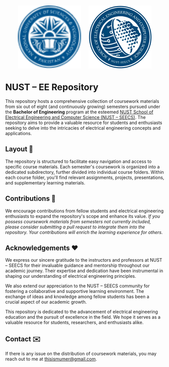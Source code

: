 <p align="center">
  <a href="https://nust.edu.pk/"><img width="200" height="200" src="resources/nust.svg"/></a> &nbsp;&nbsp;&nbsp;&nbsp; <a href="https://seecs.nust.edu.pk/"><img width="200" height="200" src="resources/seecs.png"/></a>
</p>

# NUST – EE Repository

This repository hosts a comprehensive collection of coursework materials from six out of eight (and continuously growing) semesters pursued under the **Bachelor of Engineering** program at the esteemed <a href="https://seecs.nust.edu.pk/"> NUST School of Electrical Engineering and Computer Science (NUST – SEECS)</a>. The repository aims to provide a valuable resource for students and enthusiasts seeking to delve into the intricacies of electrical engineering concepts and applications.

## Layout 📑

The repository is structured to facilitate easy navigation and access to specific course materials. Each semester's coursework is organized into a dedicated subdirectory, further divided into individual course folders. Within each course folder, you'll find relevant assignments, projects, presentations, and supplementary learning materials.

## Contributions 📖

We encourage contributions from fellow students and electrical engineering enthusiasts to expand the repository's scope and enhance its value. _If you possess coursework materials from semesters not currently included, please consider submitting a pull request to integrate them into the repository. Your contributions will enrich the learning experience for others._

## Acknowledgements ❤️

We express our sincere gratitude to the instructors and professors at NUST – SEECS for their invaluable guidance and mentorship throughout our academic journey. Their expertise and dedication have been instrumental in shaping our understanding of electrical engineering principles.

We also extend our appreciation to the NUST – SEECS community for fostering a collaborative and supportive learning environment. The exchange of ideas and knowledge among fellow students has been a crucial aspect of our academic growth.

This repository is dedicated to the advancement of electrical engineering education and the pursuit of excellence in the field. We hope it serves as a valuable resource for students, researchers, and enthusiasts alike.

## Contact ✉️

If there is any issue on the distribution of coursework materials, you may reach out to me at [thisismumer@gmail.com](mailto:thisismumer@gmail.com?Subject=Hello%20User).
